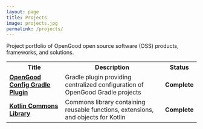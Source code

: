 ```yaml
---
layout: page
title: Projects
image: projects.jpg
permalink: /projects/
---
```


Project portfolio of OpenGood open source software (OSS) products,
frameworks, and solutions.

<div class="table-container">
  <table>
    <tr>
      <th>Title</th>
      <th>Description</th>
      <th>Status</th>
    </tr>
    <tr>
      <td><a href="https://github.com/opengoodio/config-gradle-plugin" target="_blank"><strong>OpenGood Config Gradle Plugin</strong></a></td>
      <td>Gradle plugin providing centralized configuration of OpenGood Gradle projects</td>
      <td><strong>Complete</strong></td>
    </tr>
    <tr>
      <td><a href="https://github.com/opengoodio/kotlin-commons" target="_blank"><strong>Kotlin Commons Library</strong></a></td>
      <td>Commons library containing reusable functions, extensions, and objects for Kotlin</td>
      <td><strong>Complete</strong></td>
    </tr>
  </table>
</div>

